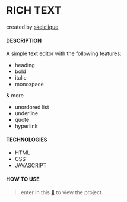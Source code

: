 # RICH TEXT
created by [skelclique](https://github.com/skelclique)
  
#### DESCRIPTION

A simple text editor with the following features:  

- heading
- bold
- italic
- monospace

& more

- unordored list
- underline
- quote
- hyperlink

#### TECHNOLOGIES

- HTML
- CSS
- JAVASCRIPT

#### HOW TO USE

> enter in this [🔗](https://skelclique.github.io/rich-text/) to view the project

[](https://skelclique.github.io/rich-text/assets/logo.png)
